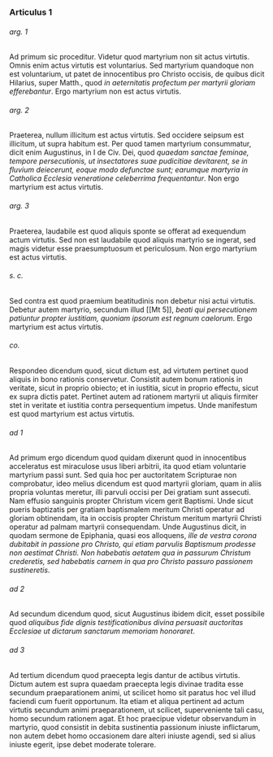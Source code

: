 ### Articulus 1

###### arg. 1
Ad primum sic proceditur. Videtur quod martyrium non sit actus virtutis. Omnis enim actus virtutis est voluntarius. Sed martyrium quandoque non est voluntarium, ut patet de innocentibus pro Christo occisis, de quibus dicit Hilarius, super Matth., quod *in aeternitatis profectum per martyrii gloriam efferebantur*. Ergo martyrium non est actus virtutis.

###### arg. 2
Praeterea, nullum illicitum est actus virtutis. Sed occidere seipsum est illicitum, ut supra habitum est. Per quod tamen martyrium consummatur, dicit enim Augustinus, in I de Civ. Dei, quod *quaedam sanctae feminae, tempore persecutionis, ut insectatores suae pudicitiae devitarent, se in fluvium deiecerunt, eoque modo defunctae sunt; earumque martyria in Catholica Ecclesia veneratione celeberrima frequentantur*. Non ergo martyrium est actus virtutis.

###### arg. 3
Praeterea, laudabile est quod aliquis sponte se offerat ad exequendum actum virtutis. Sed non est laudabile quod aliquis martyrio se ingerat, sed magis videtur esse praesumptuosum et periculosum. Non ergo martyrium est actus virtutis.

###### s. c.
Sed contra est quod praemium beatitudinis non debetur nisi actui virtutis. Debetur autem martyrio, secundum illud [[Mt 5]], *beati qui persecutionem patiuntur propter iustitiam, quoniam ipsorum est regnum caelorum*. Ergo martyrium est actus virtutis.

###### co.
Respondeo dicendum quod, sicut dictum est, ad virtutem pertinet quod aliquis in bono rationis conservetur. Consistit autem bonum rationis in veritate, sicut in proprio obiecto; et in iustitia, sicut in proprio effectu, sicut ex supra dictis patet. Pertinet autem ad rationem martyrii ut aliquis firmiter stet in veritate et iustitia contra persequentium impetus. Unde manifestum est quod martyrium est actus virtutis.

###### ad 1
Ad primum ergo dicendum quod quidam dixerunt quod in innocentibus acceleratus est miraculose usus liberi arbitrii, ita quod etiam voluntarie martyrium passi sunt. Sed quia hoc per auctoritatem Scripturae non comprobatur, ideo melius dicendum est quod martyrii gloriam, quam in aliis propria voluntas meretur, illi parvuli occisi per Dei gratiam sunt assecuti. Nam effusio sanguinis propter Christum vicem gerit Baptismi. Unde sicut pueris baptizatis per gratiam baptismalem meritum Christi operatur ad gloriam obtinendam, ita in occisis propter Christum meritum martyrii Christi operatur ad palmam martyrii consequendam. Unde Augustinus dicit, in quodam sermone de Epiphania, quasi eos alloquens, *ille de vestra corona dubitabit in passione pro Christo, qui etiam parvulis Baptismum prodesse non aestimat Christi. Non habebatis aetatem qua in passurum Christum crederetis, sed habebatis carnem in qua pro Christo passuro passionem sustineretis*.

###### ad 2
Ad secundum dicendum quod, sicut Augustinus ibidem dicit, esset possibile quod *aliquibus fide dignis testificationibus divina persuasit auctoritas Ecclesiae ut dictarum sanctarum memoriam honoraret*.

###### ad 3
Ad tertium dicendum quod praecepta legis dantur de actibus virtutis. Dictum autem est supra quaedam praecepta legis divinae tradita esse secundum praeparationem animi, ut scilicet homo sit paratus hoc vel illud faciendi cum fuerit opportunum. Ita etiam et aliqua pertinent ad actum virtutis secundum animi praeparationem, ut scilicet, superveniente tali casu, homo secundum rationem agat. Et hoc praecipue videtur observandum in martyrio, quod consistit in debita sustinentia passionum iniuste inflictarum, non autem debet homo occasionem dare alteri iniuste agendi, sed si alius iniuste egerit, ipse debet moderate tolerare.

